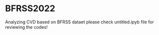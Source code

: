 # BFRSS2022
Analyzing CVD based on BFRSS dataet
please check untitled.ipyb file for reviewing the codes!
